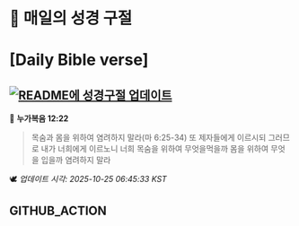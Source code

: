 # 🙏 매일의 성경 구절
# [Daily Bible verse]
## [![README에 성경구절 업데이트](https://github.com/DONGSUKA/first_test/actions/workflows/update-readme-bible.yml/badge.svg)](https://github.com/DONGSUKA/first_test/actions/workflows/update-readme-bible.yml)
<!-- START_BIBLE_VERSE -->
📖 **누가복음 12:22**
> 목숨과 몸을 위하여 염려하지 말라(마 6:25-34) 또 제자들에게 이르시되 그러므로 내가 너희에게 이르노니 너희 목숨을 위하여 무엇을먹을까 몸을 위하여 무엇을 입을까 염려하지 말라

🕊️ _업데이트 시각: 2025-10-25 06:45:33 KST_
  <!-- END_BIBLE_VERSE -->
## GITHUB_ACTION
